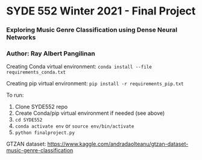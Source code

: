 # SYDE 552 Winter 2021 - Final Project

### Exploring Music Genre Classification using Dense Neural Networks

### Author: Ray Albert Pangilinan

Creating Conda virtual environment: `conda install --file requirements_conda.txt`

Creating pip virtual environment: `pip install -r requirements_pip.txt`

To run:
1. Clone SYDE552 repo
2. Create Conda/pip virtual environment if needed (see above)
3. `cd SYDE552`
4. `conda activate env` or `source env/bin/activate`
5. `python finalproject.py`

GTZAN dataset: https://www.kaggle.com/andradaolteanu/gtzan-dataset-music-genre-classification
